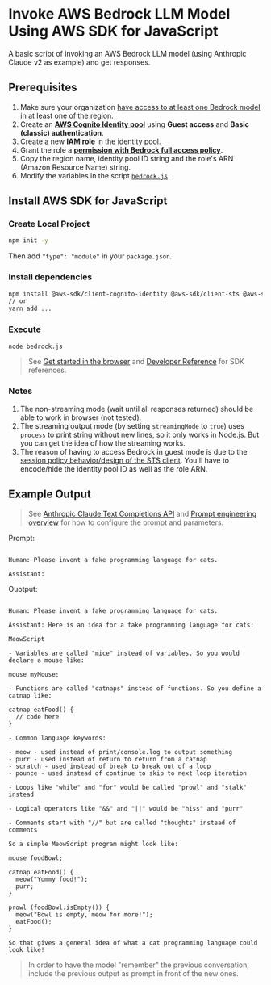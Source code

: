 # Invoke AWS Bedrock LLM Model Using AWS SDK for JavaScript

A basic script of invoking an AWS Bedrock LLM model (using Anthropic Claude v2 as example) and get responses.

## Prerequisites

1. Make sure your organization [have access to at least one Bedrock model](https://docs.aws.amazon.com/bedrock/latest/userguide/model-access.html) in at least one of the region.
2. Create an [**AWS Cognito Identity pool**](https://docs.aws.amazon.com/cognito/latest/developerguide/identity-pools.html) using **Guest access** and **Basic (classic) authentication**.
3. Create a new [**IAM role**](https://docs.aws.amazon.com/cognito/latest/developerguide/iam-roles.html) in the identity pool.
4. Grant the role a [**permission with Bedrock full access policy**](https://github.com/aws-samples/amazon-bedrock-workshop#enable-aws-iam-permissions-for-bedrock).
5. Copy the region name, identity pool ID string and the role's ARN (Amazon Resource Name) string.
6. Modify the variables in the script [`bedrock.js`](https://github.com/alankrantas/aws-sdk-js-bedrock-llm-example/blob/main/bedrock.js).

## Install AWS SDK for JavaScript

### Create Local Project

```bash
npm init -y
```

Then add `"type": "module"` in your `package.json`.

### Install dependencies

```bash
npm install @aws-sdk/client-cognito-identity @aws-sdk/client-sts @aws-sdk/client-bedrock-runtime
// or
yarn add ...
```

### Execute

```bash
node bedrock.js
```

> See [Get started in the browser](https://docs.aws.amazon.com/sdk-for-javascript/v3/developer-guide/getting-started-browser.html) and [Developer Reference](https://docs.aws.amazon.com/AWSJavaScriptSDK/v3/latest/) for SDK references.

### Notes

1. The non-streaming mode (wait until all responses returned) should be able to work in browser (not tested).
2. The streaming output mode (by setting `streamingMode` to `true`) uses `process` to print string without new lines, so it only works in Node.js. But you can get the idea of how the streaming works.
3. The reason of having to access Bedrock in guest mode is due to the [session policy behavior/design of the STS client](https://github.com/aws/aws-sdk-js/issues/4303#issuecomment-1603405731). You'll have to encode/hide the identity pool ID as well as the role ARN.

## Example Output

> See [Anthropic Claude Text Completions API](https://docs.aws.amazon.com/bedrock/latest/userguide/model-parameters-anthropic-claude-text-completion.html) and [Prompt engineering overview](https://docs.anthropic.com/en/docs/build-with-claude/prompt-engineering/overview) for how to configure the prompt and parameters.

Prompt:

```

Human: Please invent a fake programming language for cats.

Assistant:
```

Ouotput:

```

Human: Please invent a fake programming language for cats.

Assistant: Here is an idea for a fake programming language for cats:

MeowScript

- Variables are called "mice" instead of variables. So you would declare a mouse like:

mouse myMouse;

- Functions are called "catnaps" instead of functions. So you define a catnap like:

catnap eatFood() {
  // code here
}

- Common language keywords:

- meow - used instead of print/console.log to output something
- purr - used instead of return to return from a catnap
- scratch - used instead of break to break out of a loop
- pounce - used instead of continue to skip to next loop iteration

- Loops like "while" and "for" would be called "prowl" and "stalk" instead

- Logical operators like "&&" and "||" would be "hiss" and "purr"

- Comments start with "//" but are called "thoughts" instead of comments

So a simple MeowScript program might look like:

mouse foodBowl;

catnap eatFood() {
  meow("Yummy food!");
  purr;
}

prowl (foodBowl.isEmpty()) {
  meow("Bowl is empty, meow for more!");
  eatFood();
}

So that gives a general idea of what a cat programming language could look like!
```

> In order to have the model "remember" the previous conversation, include the previous output as prompt in front of the new ones.

